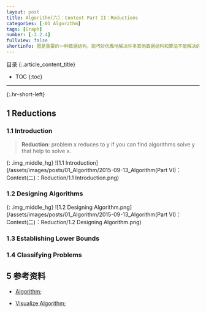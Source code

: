 ```yaml
---
layout: post
title: Algorithm(六)：Context Part II：Reductions
categories: [-01 Algorithm]
tags: [Graph]
number: [-2.2.4]
fullview: false
shortinfo: 图是重要的一种数据结构，能巧妙优雅地解决许多其他数据结构和算法不能解决的问题。
---
```

目录
{:.article_content_title}


* TOC
{:toc}

---
{:.hr-short-left}

## 1 Reductions ##

### 1.1 Introduction ###

> **Reduction**: problem x reduces to y if you can find algorithms solve y that help to solve x.


{: .img_middle_hg}
![1.1 Introduction](/assets/images/posts/01_Algorithm/2015-09-13_Algorithm(Part VI)：Context(二)：Reduction/1.1 Introduction.png)

### 1.2 Designing Algorithms ###


{: .img_middle_hg}
![1.2 Designing Algorithm.png](/assets/images/posts/01_Algorithm/2015-09-13_Algorithm(Part VI)：Context(二)：Reduction/1.2 Designing Algorithm.png)


### 1.3 Establishing Lower Bounds ###

### 1.4 Classifying Problems ###

## 5 参考资料 ##
- [Algorithm](http://algs4.cs.princeton.edu/home/);

- [Visualize Algorithm](http://visualgo.net/);





